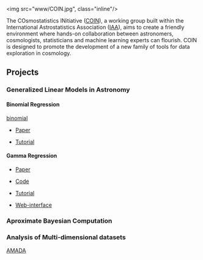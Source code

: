 <img src="www/COIN.jpg", class="inline"/>

The COsmostatistics INitiative ([COIN](https://asaip.psu.edu/organizations/iaa/iaa-working-group-of-cosmostatistics/)), a working group built within the International Astrostatistics Association
([IAA](https://asaip.psu.edu/organizations/iaa/international-astrostatistics-association-overview
)), aims to create a friendly environment where hands-on collaboration between astronomers,
cosmologists, statisticians and machine learning experts can flourish. COIN is designed to
promote the development of a new family of tools for data exploration in cosmology. 


## Projects 

### Generalized Linear Models in Astronomy

#### Binomial Regression
[binomial](https://github.com/COINtoolbox/COINtoolbox.github.io/blob/master/binomial.Rmd)

* [Paper](http://adsabs.harvard.edu/abs/2014arXiv1409.7696D)

* [Tutorial]()

#### Gamma Regression

* [Paper](http://adsabs.harvard.edu/abs/2015A%26C....10...61E)

* [Code]()

* [Tutorial]()

* [Web-interface]()



### Aproximate Bayesian Computation

### Analysis of Multi-dimensional datasets

[AMADA](http://rafaelsdesouza.github.io/AMADA/)

